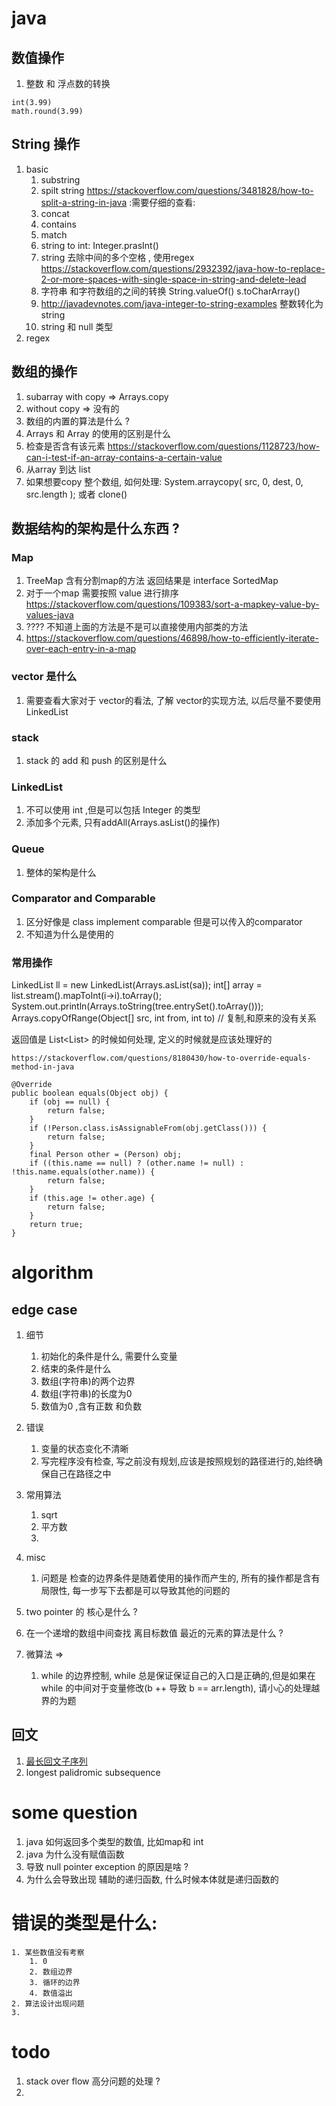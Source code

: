 
# java 
## 数值操作

1. 整数 和 浮点数的转换
```
int(3.99)
math.round(3.99)
```
## String 操作
1. basic
    1. substring
    2. spilt string https://stackoverflow.com/questions/3481828/how-to-split-a-string-in-java
    :需要仔细的查看:
    3. concat
    4. contains
    5. match
    6. string to int: Integer.prasInt()
    7. string 去除中间的多个空格 , 使用regex https://stackoverflow.com/questions/2932392/java-how-to-replace-2-or-more-spaces-with-single-space-in-string-and-delete-lead
    8. 字符串 和字符数组的之间的转换 String.valueOf() s.toCharArray()
    9. http://javadevnotes.com/java-integer-to-string-examples  整数转化为 string
    10. string 和 null 类型
2. regex
## 数组的操作

1. subarray with copy => Arrays.copy
2. without copy => 没有的
3. 数组的内置的算法是什么 ?
4. Arrays 和 Array 的使用的区别是什么
5. 检查是否含有该元素 https://stackoverflow.com/questions/1128723/how-can-i-test-if-an-array-contains-a-certain-value
6. 从array 到达 list
7. 如果想要copy 整个数组, 如何处理: System.arraycopy( src, 0, dest, 0, src.length ); 或者 clone()

## 数据结构的架构是什么东西 ?

### Map
1. TreeMap 含有分割map的方法 返回结果是 interface SortedMap
2. 对于一个map 需要按照 value 进行排序 https://stackoverflow.com/questions/109383/sort-a-mapkey-value-by-values-java
3. ???? 不知道上面的方法是不是可以直接使用内部类的方法
4. https://stackoverflow.com/questions/46898/how-to-efficiently-iterate-over-each-entry-in-a-map

### vector 是什么
1. 需要查看大家对于 vector的看法, 了解 vector的实现方法, 以后尽量不要使用 LinkedList

### stack
1. stack 的 add 和 push 的区别是什么

### LinkedList 
1. 不可以使用 int ,但是可以包括 Integer 的类型
2. 添加多个元素, 只有addAll(Arrays.asList()的操作) 

### Queue 
1. 整体的架构是什么


### Comparator and Comparable
1. 区分好像是 class implement comparable 但是可以传入的comparator
2. 不知道为什么是使用的

### 常用操作
LinkedList ll = new LinkedList(Arrays.asList(sa));
int[] array = list.stream().mapToInt(i->i).toArray();
System.out.println(Arrays.toString(tree.entrySet().toArray()));
Arrays.copyOfRange(Object[] src, int from, int to) // 复制,和原来的没有关系

返回值是 List<List<String>> 的时候如何处理, 定义的时候就是应该处理好的
```
https://stackoverflow.com/questions/8180430/how-to-override-equals-method-in-java

@Override
public boolean equals(Object obj) {
    if (obj == null) {
        return false;
    }
    if (!Person.class.isAssignableFrom(obj.getClass())) {
        return false;
    }
    final Person other = (Person) obj;
    if ((this.name == null) ? (other.name != null) : !this.name.equals(other.name)) {
        return false;
    }
    if (this.age != other.age) {
        return false;
    }
    return true;
}

```




# algorithm




## edge case
1. 细节
    1. 初始化的条件是什么, 需要什么变量
    2. 结束的条件是什么
    3. 数组(字符串)的两个边界
    4. 数组(字符串)的长度为0
    5. 数值为0 ,含有正数 和负数

2. 错误
    1. 变量的状态变化不清晰
    2. 写完程序没有检查, 写之前没有规划,应该是按照规划的路径进行的,始终确保自己在路径之中

3. 常用算法
    1. sqrt
    2. 平方数
    3. 

4. misc
    1. 问题是 检查的边界条件是随着使用的操作而产生的, 所有的操作都是含有局限性, 每一步写下去都是可以导致其他的问题的


5. two pointer 的 核心是什么 ? 

6. 在一个递增的数组中间查找 离目标数值 最近的元素的算法是什么 ?



6. 微算法 => 
    1. while 的边界控制, while 总是保证保证自己的入口是正确的,但是如果在while 的中间对于变量修改(b ++ 导致 b == arr.length), 请小心的处理越界的为题

## 回文
1. [最长回文子序列](https://en.wikipedia.org/wiki/Longest_palindromic_substring)
2. longest palidromic subsequence



# some question
1. java 如何返回多个类型的数值, 比如map和 int
2. java 为什么没有赋值函数   
3. 导致 null pointer exception 的原因是啥 ?
4. 为什么会导致出现 辅助的递归函数, 什么时候本体就是递归函数的


# 错误的类型是什么:
    1. 某些数值没有考察
        1. 0
        2. 数组边界
        3. 循环的边界
        4. 数值溢出
    2. 算法设计出现问题
    3. 


# todo
1. stack over flow 高分问题的处理 ?
2.   